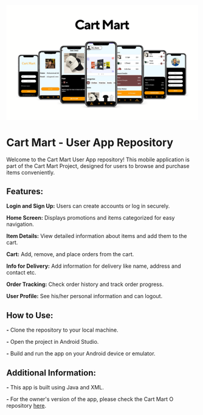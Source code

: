 ![Screens](https://github.com/Muhammad-Ali-Khokhar/Cart-Mart/blob/master/Cart%20Mart.png)

# Cart Mart - User App Repository

Welcome to the Cart Mart User App repository! This mobile application is part of the Cart Mart Project, designed for users to browse and purchase items conveniently.

## Features:
**Login and Sign Up:** Users can create accounts or log in securely.

**Home Screen:** Displays promotions and items categorized for easy navigation.

**Item Details:** View detailed information about items and add them to the cart.

**Cart:** Add, remove, and place orders from the cart.

**Info for Delivery:** Add information for delivery like name, address and contact etc.

**Order Tracking:** Check order history and track order progress.

**User Profile:** See his/her personal information and can logout.

## How to Use:
**-** Clone the repository to your local machine.

**-** Open the project in Android Studio.

**-** Build and run the app on your Android device or emulator.

## Additional Information:
**-** This app is built using Java and XML.

**-** For the owner's version of the app, please check the Cart Mart O repository [here](https://github.com/Muhammad-Ali-Khokhar/Cart-Mart-O).
